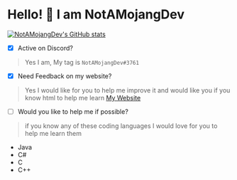 # Hello! 👋 I am NotAMojangDev

[![NotAMojangDev's GitHub stats](https://github-readme-stats.vercel.app/api?username=NotAMojangDev)](https://github.com/NotAMojangDev/NotAMojangDev)

- [x] Active on Discord?
> Yes I am, My tag is `NotAMojangDev#3761`

- [x] Need Feedback on my website?
> Yes I would like for you to help me improve it
> and would like you if you know html to help me learn
> [My Website](https://notamojangdev.pages.dev)

- [ ] Would you like to help me if possible?
> if you know any of these coding languages I would love for you to help me learn them
- Java
- C#
- C
- C++
